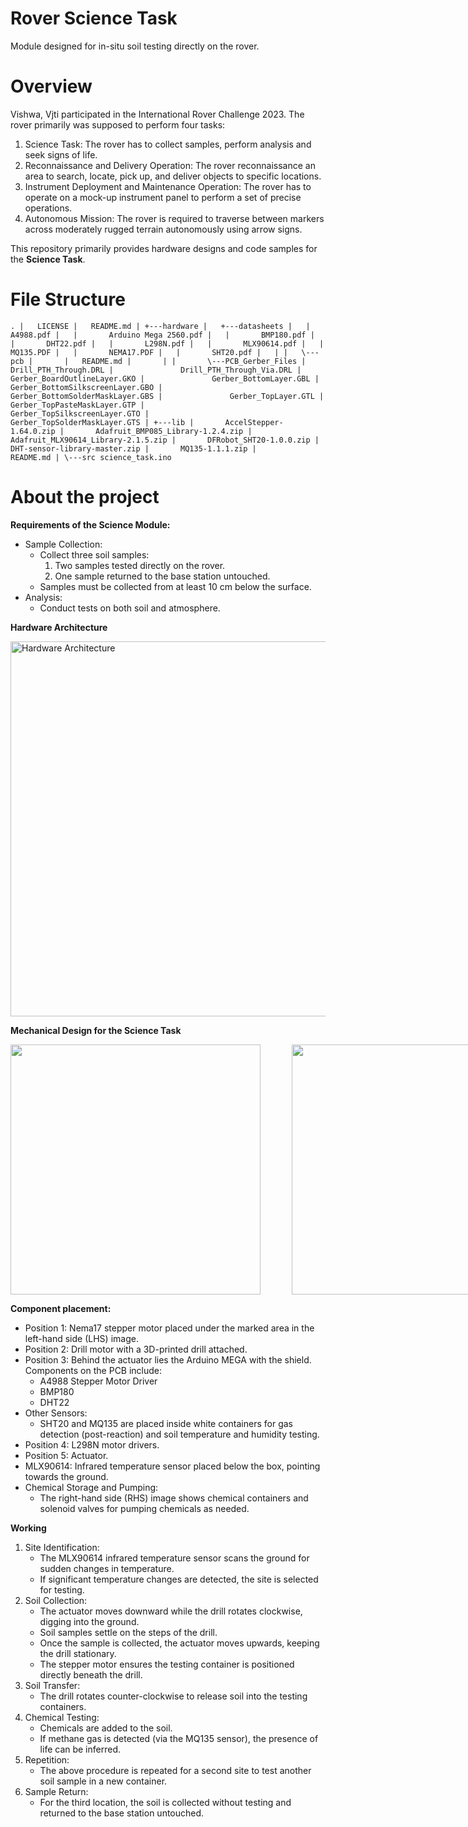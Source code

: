# Rover Science Task
Module designed for in-situ soil testing directly on the rover.

# Overview
Vishwa, Vjti participated in the International Rover Challenge 2023. The rover primarily was supposed to perform four tasks: 
1. Science Task: The rover has to collect samples, perform analysis and seek signs of life.
2. Reconnaissance and Delivery Operation: The rover reconnaissance an area to search, locate, pick up, and deliver objects to specific locations.
3. Instrument Deployment and Maintenance Operation: The rover has to operate on a mock-up instrument panel to perform a set of precise operations.
4. Autonomous Mission: The rover is required to traverse between markers across moderately rugged terrain autonomously using arrow signs.

This repository primarily provides hardware designs and code samples for the **Science Task**. 

# File Structure
`.
|   LICENSE
|   README.md
|
+---hardware
|   +---datasheets
|   |       A4988.pdf
|   |       Arduino Mega 2560.pdf
|   |       BMP180.pdf
|   |       DHT22.pdf
|   |       L298N.pdf
|   |       MLX90614.pdf
|   |       MQ135.PDF
|   |       NEMA17.PDF
|   |       SHT20.pdf
|   |
|   \---pcb
|       |   README.md
|       |
|       \---PCB_Gerber_Files
|               Drill_PTH_Through.DRL
|               Drill_PTH_Through_Via.DRL
|               Gerber_BoardOutlineLayer.GKO
|               Gerber_BottomLayer.GBL
|               Gerber_BottomSilkscreenLayer.GBO
|               Gerber_BottomSolderMaskLayer.GBS
|               Gerber_TopLayer.GTL
|               Gerber_TopPasteMaskLayer.GTP
|               Gerber_TopSilkscreenLayer.GTO
|               Gerber_TopSolderMaskLayer.GTS
|
+---lib
|       AccelStepper-1.64.0.zip
|       Adafruit_BMP085_Library-1.2.4.zip
|       Adafruit_MLX90614_Library-2.1.5.zip
|       DFRobot_SHT20-1.0.0.zip
|       DHT-sensor-library-master.zip
|       MQ135-1.1.1.zip
|       README.md
|
\---src
        science_task.ino
`
# About the project
**Requirements of the Science Module:**
- Sample Collection:
  - Collect three soil samples:
    1. Two samples tested directly on the rover.
    2. One sample returned to the base station untouched.
  - Samples must be collected from at least 10 cm below the surface.
- Analysis:
  - Conduct tests on both soil and atmosphere.

**Hardware Architecture**

<img src="https://github.com/user-attachments/assets/f27057eb-0e8e-4ae2-a33c-66cae70ec69e" alt="Hardware Architecture" style="width: 600px;">

**Mechanical Design for the Science Task**
<div style="display: flex; gap: 50px;">
  <img src="https://github.com/user-attachments/assets/25ba1a3a-6c04-4f86-8cbf-a7758d4d1227" style="height:400px;">
  <img src="https://github.com/user-attachments/assets/a7b5eeca-0aac-46d9-84c4-707d1d9a66e2" style="height:400px;">
</div>

**Component placement:**
- Position 1: Nema17 stepper motor placed under the marked area in the left-hand side (LHS) image.
- Position 2: Drill motor with a 3D-printed drill attached.
- Position 3: Behind the actuator lies the Arduino MEGA with the shield. Components on the PCB include:
  - A4988 Stepper Motor Driver
  - BMP180
  - DHT22
- Other Sensors:
  - SHT20 and MQ135 are placed inside white containers for gas detection (post-reaction) and soil temperature and humidity testing.
- Position 4: L298N motor drivers.
- Position 5: Actuator.
- MLX90614: Infrared temperature sensor placed below the box, pointing towards the ground.
- Chemical Storage and Pumping:
  - The right-hand side (RHS) image shows chemical containers and solenoid valves for pumping chemicals as needed.

**Working**
1. Site Identification:
    - The MLX90614 infrared temperature sensor scans the ground for sudden changes in temperature.
    - If significant temperature changes are detected, the site is selected for testing.
2. Soil Collection:
    - The actuator moves downward while the drill rotates clockwise, digging into the ground.
    - Soil samples settle on the steps of the drill.
    - Once the sample is collected, the actuator moves upwards, keeping the drill stationary.
    - The stepper motor ensures the testing container is positioned directly beneath the drill.
3. Soil Transfer:
    - The drill rotates counter-clockwise to release soil into the testing containers.
4. Chemical Testing:
    - Chemicals are added to the soil.
    - If methane gas is detected (via the MQ135 sensor), the presence of life can be inferred.
5. Repetition:
    - The above procedure is repeated for a second site to test another soil sample in a new container.
6. Sample Return:
    - For the third location, the soil is collected without testing and returned to the base station untouched.
